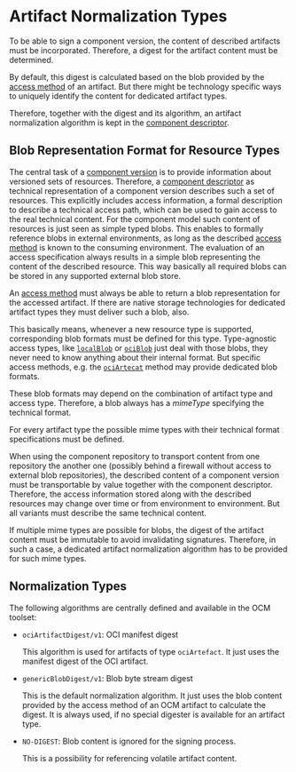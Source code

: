 # Artifact Normalization Types

To be able to sign a component version, the content of described artifacts
must be incorporated. Therefore, a digest for the artifact content must be
determined.

By default, this digest is calculated based on the blob provided by the
[access method](../elements/README.md#artifact-access)
of an artifact. But there might be technology specific ways to uniquely identify
the content for dedicated artifact types.

Therefore, together with the digest and its algorithm, an artifact normalization
algorithm is kept in the [component descriptor](../elements/README.md#component-descriptor).

## Blob Representation Format for Resource Types

The central task of a [component version](../../introduction/component_versions.md)
is to provide information about  versioned sets of resources. Therefore, a
[component descriptor](../../specification/elements/README.md#component-descriptor)
as technical representation of a component version describes such a set of resources.
This explicitly includes access information, a formal description to describe a
technical access path, which can be used to gain access to the real technical
content. For the component model such content of resources is just seen as
simple typed blobs. This enables to formally reference blobs in external
environments, as long as the described [access method](../specification/elements/README.md#artifact-access)
is known to the consuming environment. The evaluation of an access specification
always results in a simple blob representing the content of the described resource.
This way basically all required blobs can be stored in any supported external blob store.

An [access method](../../specification/elements/README.md#artifact-access) must
always be able to return a blob representation for the accessed artifact.
If there are native storage technologies for dedicated artifact types they
must deliver such a blob, also.

This basically means, whenever a new resource type is supported,
corresponding blob formats must be defined for this type. Type-agnostic access types, like [`localBlob`](../B/localBlob.md) or [`ociBlob`](../B/ociBlob.md)
just deal with those blobs, they never need to know anything about their internal
format. But specific access methods, e.g. the [`ociArtecat`](../B/ociArtefact.md)
method may provide dedicated blob formats.

These blob formats may depend on the combination of artifact type and access type.
Therefore, a blob always has a *mimeType* specifying the technical format.

For every artifact type the possible mime types with their technical format
specifications must be defined.

When using the component repository to transport content from one repository the
another one (possibly behind a firewall without access to external blob
repositories), the described content of a component version must be
transportable by value together with the component descriptor. Therefore, the
access information stored along with the described resources may change over time
or from environment to environment. But all variants must describe the same
technical content.

If multiple mime types are possible for blobs, the digest of the artifact content 
must be immutable to avoid invalidating signatures. Therefore, in such a case, a
dedicated artifact normalization algorithm has to be provided for such mime types.

## Normalization Types

The following algorithms are centrally defined and available in the OCM toolset:

- `ociArtifactDigest/v1`: OCI manifest digest

  This algorithm is used for artifacts of type `ociArtefact`. It just uses the
  manifest digest of the OCI artifact.

- `genericBlobDigest/v1`: Blob byte stream digest

  This is the default normalization algorithm. It just uses the blob content
  provided by the access method of an OCM artifact to calculate the digest.
  It is always used, if no special digester is available for an artifact type.

- `NO-DIGEST`: Blob content is ignored for the signing process.
  
  This is a possibility for referencing volatile artifact content.